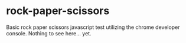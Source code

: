 # rock-paper-scissors

Basic rock paper scissors javascript test utilizing the chrome developer console. Nothing to see here... yet.